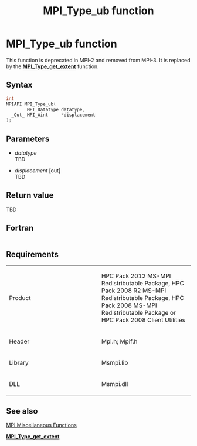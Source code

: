 ﻿---
title: MPI_Type_ub function
TOCTitle: MPI_Type_ub function
ms:assetid: 8efc0ccd-3056-46f0-8327-514b9be41d84
ms:mtpsurl: https://msdn.microsoft.com/en-us/library/Dn520583(v=VS.85)
ms:contentKeyID: 59361054
ms.date: 03/28/2018
mtps_version: v=VS.85
f1_keywords:
- MPI_TYPE_UB
- mpif/MPI_Type_ub
- mpi/MPI_TYPE_UB
dev_langs:
- C++
- C
---

# MPI\_Type\_ub function

This function is deprecated in MPI-2 and removed from MPI-3. It is replaced by the [**MPI\_Type\_get\_extent**](mpi-type-get-extent-function.md) function.

## Syntax

``` c++
int
MPIAPI MPI_Type_ub(
        MPI_Datatype datatype,
  _Out_ MPI_Aint     *displacement
);
```

## Parameters

  - *datatype*  
    TBD

  - *displacement* \[out\]  
    TBD

## Return value

TBD

## Fortran

``` 
```

## Requirements

<table>
<colgroup>
<col style="width: 50%" />
<col style="width: 50%" />
</colgroup>
<tbody>
<tr class="odd">
<td><p>Product</p></td>
<td><p>HPC Pack 2012 MS-MPI Redistributable Package, HPC Pack 2008 R2 MS-MPI Redistributable Package, HPC Pack 2008 MS-MPI Redistributable Package or HPC Pack 2008 Client Utilities</p></td>
</tr>
<tr class="even">
<td><p>Header</p></td>
<td>Mpi.h;
Mpif.h</td>
</tr>
<tr class="odd">
<td><p>Library</p></td>
<td>Msmpi.lib</td>
</tr>
<tr class="even">
<td><p>DLL</p></td>
<td>Msmpi.dll</td>
</tr>
</tbody>
</table>


## See also

[MPI Miscellaneous Functions](mpi-miscellaneous-functions.md)

[**MPI\_Type\_get\_extent**](mpi-type-get-extent-function.md)


